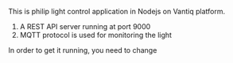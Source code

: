 This is philip light control application in Nodejs on Vantiq platform.

1) A REST API server running at port 9000
2) MQTT protocol is used for monitoring the light

In order to get it running, you need to change
